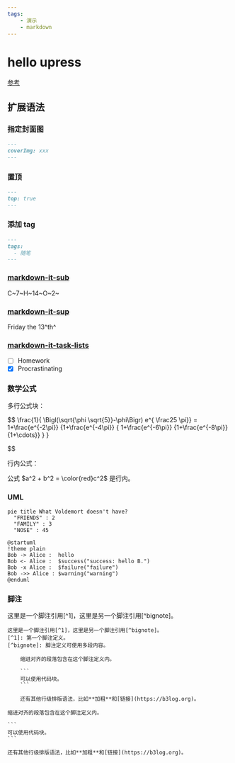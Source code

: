 ```yaml
---
tags:
    - 演示
    - markdown
---
```


# hello upress

[参考](https://vitepress.vuejs.org/guide/markdown)

## 扩展语法

### 指定封面图

```md
---
coverImg: xxx
---
```

### 置顶

```md
---
top: true
---
```

### 添加 tag

```md
---
tags:
  - 随笔
---
```

### [markdown-it-sub](https://github.com/markdown-it/markdown-it-sub)

C~7~H~14~O~2~

### [markdown-it-sup](https://github.com/markdown-it/markdown-it-sup)

Friday the 13^th^

### [markdown-it-task-lists](https://github.com/revin/markdown-it-task-lists)

-   [ ] Homework
-   [x] Procrastinating

### 数学公式

多行公式块：

$$
\frac{1}{
  \Bigl(\sqrt{\phi \sqrt{5}}-\phi\Bigr) e^{
  \frac25 \pi}} = 1+\frac{e^{-2\pi}} {1+\frac{e^{-4\pi}} {
    1+\frac{e^{-6\pi}}
    {1+\frac{e^{-8\pi}}{1+\cdots}}
  }
}


$$

行内公式：

公式 $a^2 + b^2 = \color{red}c^2$ 是行内。

### UML

```mermaid
pie title What Voldemort doesn't have?
  "FRIENDS" : 2
  "FAMILY" : 3
  "NOSE" : 45
```

```plantuml
@startuml
!theme plain
Bob -> Alice :  hello
Bob <- Alice :  $success("success: hello B.")
Bob -x Alice :  $failure("failure")
Bob ->> Alice : $warning("warning")
@enduml
```

### 脚注

这里是一个脚注引用[^1]，这里是另一个脚注引用[^bignote]。

```
这里是一个脚注引用[^1]，这里是另一个脚注引用[^bignote]。
[^1]: 第一个脚注定义。
[^bignote]: 脚注定义可使用多段内容。

    缩进对齐的段落包含在这个脚注定义内。

    ```
    可以使用代码块。
    ```

    还有其他行级排版语法，比如**加粗**和[链接](https://b3log.org)。
```

[\^1]: 第一个脚注定义。
[\^bignote]: 脚注定义可使用多段内容。

    缩进对齐的段落包含在这个脚注定义内。

    ```
    可以使用代码块。
    ```

    还有其他行级排版语法，比如**加粗**和[链接](https://b3log.org)。
